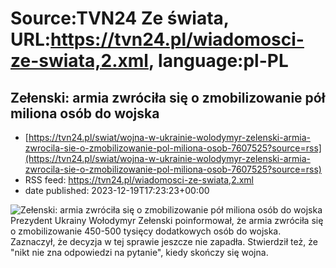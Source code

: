 # Source:TVN24 Ze świata, URL:https://tvn24.pl/wiadomosci-ze-swiata,2.xml, language:pl-PL

## Zełenski: armia zwróciła się o zmobilizowanie pół miliona osób do wojska
 - [https://tvn24.pl/swiat/wojna-w-ukrainie-wolodymyr-zelenski-armia-zwrocila-sie-o-zmobilizowanie-pol-miliona-osob-7607525?source=rss](https://tvn24.pl/swiat/wojna-w-ukrainie-wolodymyr-zelenski-armia-zwrocila-sie-o-zmobilizowanie-pol-miliona-osob-7607525?source=rss)
 - RSS feed: https://tvn24.pl/wiadomosci-ze-swiata,2.xml
 - date published: 2023-12-19T17:23:23+00:00

<img alt="Zełenski: armia zwróciła się o zmobilizowanie pół miliona osób do wojska" src="https://tvn24.pl/polska/cdn-zdjecie-4js26i-wolodymyr-zelenski-na-konferencji-w-kijowie-7607527/alternates/LANDSCAPE_1280" />
    Prezydent Ukrainy Wołodymyr Zełenski poinformował, że armia zwróciła się o zmobilizowanie 450-500 tysięcy dodatkowych osób do wojska. Zaznaczył, że decyzja w tej sprawie jeszcze nie zapadła. Stwierdził też, że "nikt nie zna odpowiedzi na pytanie", kiedy skończy się wojna.

